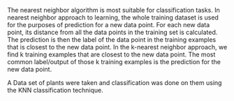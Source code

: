 The nearest neighbor algorithm is most suitable for classification tasks. 
In nearest neighbor approach to learning, the whole training dataset is used for the purposes of prediction for a new data point. 
For each new data point, its distance from all the data points in the training set is calculated. 
The prediction is then the label of the data point in the training examples that is closest to the new data point. 
In the k-nearest neighbor approach, we find k training examples that are closest to the new data point. 
The most common label/output of those k training examples is the prediction for the new data point. 

A Data set of plants were taken and classification was done on them using the KNN classification technique.
